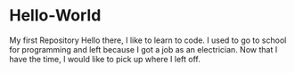 # Hello-World
My first Repository
Hello there, I like to learn to code. I used to go to school for programming and left because I got a job as an electrician.
Now that I have the time, I would like to pick up where I left off.
